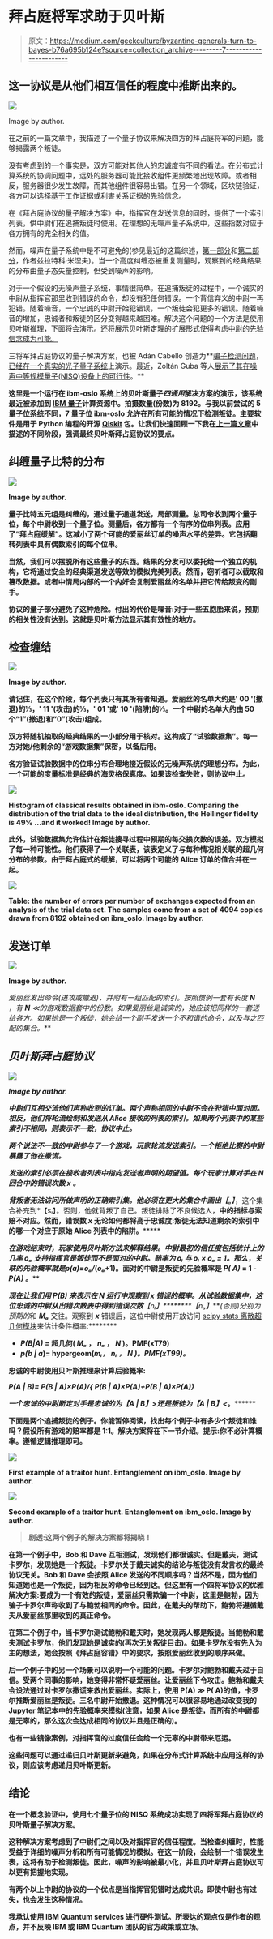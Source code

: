 # 拜占庭将军求助于贝叶斯

> 原文：<https://medium.com/geekculture/byzantine-generals-turn-to-bayes-b76a695b124e?source=collection_archive---------7----------------------->

## 这一协议是从他们相互信任的程度中推断出来的。

![](img/7fe2309d3a420a72680e4eda838ff56c.png)

Image by author.

在之前的一篇文章中，我描述了一个量子协议来解决四方的拜占庭将军的问题，能够揭露两个叛徒。

没有考虑到的一个事实是，双方可能对其他人的忠诚度有不同的看法。在分布式计算系统的协调问题中，远处的服务器可能比接收组件更频繁地出现故障。或者相反，服务器很少发生故障，而其他组件很容易出错。在另一个领域，区块链验证，各方可以选择基于工作证据或利害关系证据的先验信念。

在《拜占庭协议的量子解决方案》中，指挥官在发送信息的同时，提供了一个索引列表，供中尉们在追捕叛徒时使用。在理想的无噪声量子系统中，这些指数对应于各方拥有的完全相关的值。

然而，噪声在量子系统中是不可避免的(参见最近的这篇综述，[第一部分](https://learn.qiskit.org/summer-school/2021/lec3-1-noise-quantum-computers-1)和[第二部分](https://learn.qiskit.org/summer-school/2021/lec3-2-noise-quantum-computers-pt-2)，作者兹拉特科·米涅夫)。当一个高度纠缠态被重复测量时，观察到的经典结果的分布由量子态矢量控制，但受到噪声的影响。

对于一个假设的无噪声量子系统，事情很简单。在追捕叛徒的过程中，一个诚实的中尉从指挥官那里收到错误的命令，却没有犯任何错误。一个背信弃义的中尉一再犯错。随着噪音，一个忠诚的中尉开始犯错误，一个叛徒会犯更多的错误。随着噪音的增加，忠诚者和叛徒的区分变得越来越困难。解决这个问题的一个方法是使用贝叶斯推理，下面将会演示。还将展示贝叶斯定理的[扩展形式使得考虑中尉的先验信念成为可能。](https://en.wikipedia.org/wiki/Bayes'_theorem#Extended_form)

三将军拜占庭协议的量子解决方案，也被 Adán Cabello 创造为**[骗子检测问题](https://arxiv.org/pdf/quant-ph/0210079.pdf)，[已经在一个真实的光子量子系统](https://arxiv.org/pdf/0710.0290v2.pdf)上演示。最近，Zoltán Guba 等人[展示了其在噪声中等规模量子(NISQ)设备上的可行性](https://arxiv.org/pdf/2207.04939.pdf)。**

**这里是一个运行在 ibm-oslo 系统上的贝叶斯量子*四通用*解决方案的演示，该系统最近被添加到 [IBM 量子](https://www.ibm.com/quantum)计算资源中。拍摄数量(份数)为 8192。与我以前尝试的 5 量子位系统不同，7 量子位 ibm-oslo 允许在所有可能的情况下检测叛徒。主要软件是用于 Python 编程的开源 [Qiskit](https://qiskit.org/) 包。让我们快速回顾一下我在[上一篇文章](/geekculture/byzantine-generals-turn-to-quantum-ab81bd938cc2)中描述的不同阶段，强调最终贝叶斯拜占庭协议的要点。**

## **纠缠量子比特的分布**

**![](img/ec14a333a69d5b9b0d767385025faf19.png)**

**Image by author.**

**量子比特五元组是纠缠的，通过量子通道发送，局部测量。总司令收到两个量子位，每个中尉收到一个量子位。测量后，各方都有一个有序的位串列表。应用了“拜占庭缓解”。这减小了两个可能的爱丽丝订单的噪声水平的差异。它包括翻转列表中具有偶数索引的每个位串。**

**当然，我们可以摆脱所有这些量子的东西。结果的分发可以委托给一个独立的机构，它将通过安全的经典渠道发送等效的模拟完美列表。然而，窃听者可以截取和篡改数据。或者中情局内部的一个内奸会复制爱丽丝的名单并把它传给叛变的副手。**

**协议的量子部分避免了这种危险。付出的代价是噪音:对于一些五胞胎来说，预期的相关性没有达到。这就是贝叶斯方法显示其有效性的地方。**

## **检查缠结**

**![](img/9306ab7928e25c9e272302f82923ef1b.png)**

**Image by author.**

**请记住，在这个阶段，每个列表只有其所有者知道。爱丽丝的名单大约是' 00 '(撤退)的⅓，' 11 '(攻击)的⅓，' 01 '或' 10 '(陷阱)的⅓。一个中尉的名单大约由 50 个“1”(撤退)和“0”(攻击)组成。**

**双方将随机抽取的经典结果的一小部分用于核对。这构成了“试验数据集”。每一方对她/他剩余的“游戏数据集”保密，以备后用。**

**各方验证试验数据中的位串分布合理地接近假设的无噪声系统的理想分布。为此，一个可能的度量标准是经典的海灵格保真度。如果该检查失败，则协议中止。**

**![](img/d725a9bbd6a9ea7307690894968fb7af.png)**

**Histogram of classical results obtained in ibm-oslo. Comparing the distribution of the trial data to the ideal distribution, the Hellinger fidelity is 49% …and it worked! Image by author.**

**此外，试验数据集允许估计在叛徒搜寻过程中预期的每交换次数的误差。双方模拟了每一种可能性。他们获得了一个关联表，该表定义了与每种情况相关联的超几何分布的参数。由于拜占庭式的缓解，可以将两个可能的 Alice 订单的值合并在一起。**

**![](img/05e17166ce0be11db3b7cddd3cc5fc47.png)**

**Table: the number of errors per number of exchanges expected from an analysis of the trial data set. The samples come from a set of 4094 copies drawn from 8192 obtained on ibm_oslo. Image by author.**

## **发送订单**

**![](img/a56c17fcd47404b3d354f936d0886049.png)**

**Image by author.**

**爱丽丝发出命令(进攻或撤退)，并附有一组匹配的索引*。按照惯例一套有长度 ***N*** ，有 ***N*** ≪的游戏数据套中的份数。如果爱丽丝是诚实的，她应该把同样的一套送给各方。如果她是一个叛徒，她会给一个副手发送一个不和谐的命令，以及与之匹配的集合。***

## ***贝叶斯拜占庭协议***

***![](img/02d714ce23946acfb6e04912ba3f37d0.png)***

***Image by author.***

***中尉们互相交流他们声称收到的订单。两个声称相同的中尉不会在狩猎中面对面。相反，他们将轮流绘制和发送从 Alice 接收的列表的索引。如果两个列表中的某些索引不相同，则表示不一致，协议中止。***

***两个说法不一致的中尉参与了一个游戏，玩家轮流发送索引。一个拒绝比赛的中尉暴露了他在撒谎。***

***发送的索引必须在接收者列表中指向发送者声明的期望值。每个玩家计算对手在 ***N*** 回合中的错误次数 ***x*** 。***

***背叛者无法访问所做声明的正确索引集。他必须在更大的集合中画出**【ₐ】*，这个集合补充到*【sₗ】。否则，他就背叛了自己。叛徒排除了不良候选人，**中的指标与索赔不对应。然而，错误数 ***x*** 无论如何都将高于忠诚度:叛徒无法知道剩余的索引中的哪一个对应于原始 Alice 列表中的陷阱。*******

****在游戏结束时，玩家使用贝叶斯方法来解释结果。中尉最初的信任度包括统计上的几率 *oₐ* 支持指挥官是叛徒而不是面对的中尉。赔率为 *oₗ* 与 *oₗ ×* *oₐ =* 1。那么，关联的先验概率就是*p(a)*=*oₐ/*(*oₐ*+1)。面对的中尉是叛徒的先验概率是 *P( A)* = 1 - *P(A)* 。****

****现在让我们用 *P(B)* 来表示在 ***N*** 运行中观察到 ***x*** 错误的概率。从试验数据集中，这位忠诚的中尉从出错次数表中得到错误次数***【nₗ】********【nₐ】****(否则)分别为预期的*和 ***Mₐ*** 交往。观察到 ***x*** 错误后，这位中尉使用开放访问 [scipy stats 离散超几何模块](https://docs.scipy.org/doc/scipy/tutorial/stats/discrete_hypergeom.html)来估计条件概率:********

*   *****P(B|A) =* 超几何( ***Mₐ*** ， ***nₐ*** ， ***N*** )。PMF(**xT79)******
*   *****p(b | a*)= hypergeom(****mₗ***， ***nₗ*** ， ***N*** )。PMF(**xT99)。*******

****忠诚的中尉使用贝叶斯推理来计算后验概率:****

*****P(A | B)= P(B | A)×P(A)/{ P(B | A)×P(A)+P(B | A)×P(A)}*****

****一个忠诚的中尉断定对手是忠诚的为*【A | B】**>*还是叛徒为*【A | B】**<*。********

****下面是两个追捕叛徒的例子。你能暂停阅读，找出每个例子中有多少个叛徒和谁吗？假设所有游戏的赔率都是 1:1。解决方案将在下一节介绍。提示:你不必计算概率。遵循逻辑推理即可。****

****![](img/1cd0f460b71e44d7bb5a5abb47022acf.png)****

****First example of a traitor hunt. Entanglement on ibm_oslo. Image by author.****

****![](img/f4833874369ffffa95d3d5bd147292ec.png)****

****Second example of a traitor hunt. Entanglement on ibm_oslo. Image by author.****

> ****剧透:这两个例子的解决方案都将揭晓！****

****在第一个例子中，Bob 和 Dave 互相测试，发现他们都很诚实。但是戴夫，测试卡罗尔，发现她是一个叛徒。卡罗尔关于戴夫诚实的结论与叛徒没有发言权的最终协议无关。Bob 和 Dave 会按照 Alice 发送的不同顺序吗？当然不是，因为他们知道她也是一个叛徒，因为相反的命令已经到达。但这里有一个四将军协议的优雅解决方案:要成为一个有效的叛徒，爱丽丝只需欺骗一个中尉，这里是鲍勃，因为骗子卡罗尔声称收到了与鲍勃相同的命令。因此，在戴夫的帮助下，鲍勃将遵循戴夫从爱丽丝那里收到的真正命令。****

****在第二个例子中，当卡罗尔测试鲍勃和戴夫时，她发现两人都是叛徒。当鲍勃和戴夫测试卡罗尔，他们发现她是诚实的(再次无关叛徒目击)。如果卡罗尔没有先入为主的想法，她会按照《拜占庭容错》中的要求，按照爱丽丝收到的顺序来做。****

****后一个例子中的另一个场景可以说明一个可能的问题。卡罗尔对鲍勃和戴夫过于自信。受两个同事的影响，她变得非常怀疑爱丽丝。让爱丽丝下令攻击。鲍勃和戴夫会设法通过对卡罗尔撒谎来救出爱丽丝。实际上，使用 P(A) ≫ P( A)的值，卡罗尔推断爱丽丝是叛徒。三名中尉开始撤退。这种情况可以很容易地通过改变我的 Jupyter 笔记本中的先验概率来模拟(注意，如果 Alice 是叛徒，而所有的中尉都是无辜的，那么这次会达成相同的协议并且是正确的)。****

****也有一些镜像案例，对指挥官的过度信任会给一个无辜的中尉带来厄运。****

****这些问题可以通过递归贝叶斯更新来避免，如果在分布式计算系统中应用这样的协议，则应该考虑递归贝叶斯更新。****

## ****结论****

****在一个概念验证中，使用七个量子位的 NISQ 系统成功实现了四将军拜占庭协议的贝叶斯量子解决方案。****

****这种解决方案考虑到了中尉们之间以及对指挥官的信任程度。当检查纠缠时，性能受益于详细的噪声分析和所有可能情况的模拟。在这一阶段，会绘制一个错误发生表，这将有助于检测叛徒。因此，噪声的影响被最小化，并且贝叶斯拜占庭协议可以更有把握地实现。****

****有两个以上中尉的协议的一个优点是当指挥官犯错时达成共识。即使中尉也有过失，也会发生这种情况。****

****我承认使用 IBM Quantum services 进行硬件测试。所表达的观点仅是作者的观点，并不反映 IBM 或 IBM Quantum 团队的官方政策或立场。****
